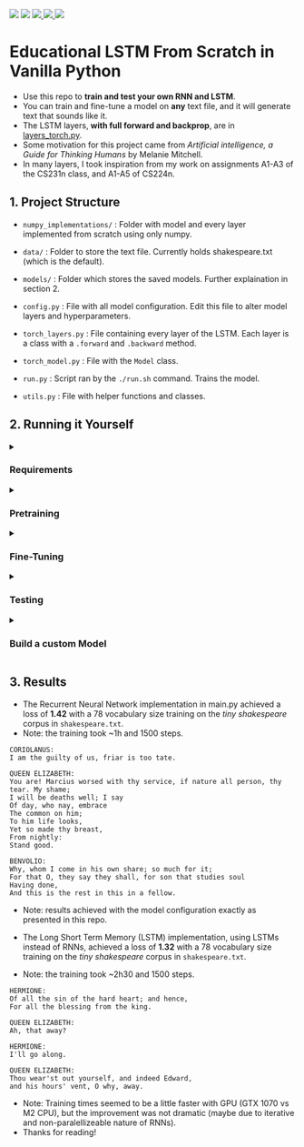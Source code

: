 <p align="left">
    <a href="https://github.com/eduardoleao052/Transformer-from-scratch/pulse" alt="Activity">
        <img src="https://img.shields.io/github/commit-activity/m/eduardoleao052/Transformer-from-scratch" /></a>
    <a href="https://github.com/eduardoleao052/Transformer-from-scratch/graphs/contributors" alt="Contributors">
        <img src="https://img.shields.io/github/contributors/eduardoleao052/Transformer-from-scratch" /></a>
    <a href="https://www.python.org/">
        <img src="https://img.shields.io/badge/language-Python-blue">
    </a>
    <a href="mailto:eduardoleao052@usp.br">
        <img src="https://img.shields.io/badge/-Email-red?style=flat-square&logo=gmail&logoColor=white">
    </a>
    <a href=""https://www.linkedin.com/in/eduardoleao052/">
        <img src="https://img.shields.io/badge/-Linkedin-blue?style=flat-square&logo=linkedin">
    </a>
</p>

# Educational LSTM From Scratch in Vanilla Python
- Use this repo to __train and test your own RNN and LSTM__.
- You can train and fine-tune a model on <b>any</b> text file, and it will generate text that sounds like it.
- The LSTM layers, __with full forward and backprop__, are in [layers_torch.py](layers_torch.py).
- Some motivation for this project came from <i>Artificial intelligence, a Guide for Thinking Humans</i> by Melanie Mitchell.
- In many layers, I took inspiration from my work on assignments A1-A3 of the CS231n class, and A1-A5 of CS224n.

## 1. Project Structure
- `numpy_implementations/` : Folder with model and every layer implemented from scratch using only numpy.

- `data/` : Folder to store the text file. Currently holds shakespeare.txt (which is the default).

- `models/` : Folder which stores the saved models. Further explaination in section 2.

- `config.py` : File with all model configuration. Edit this file to alter model layers and hyperparameters.

- `torch_layers.py` : File containing every layer of the LSTM. Each layer is a class with a `.forward` and `.backward` method.

- `torch_model.py` : File with the `Model` class.
  
- `run.py` : Script ran by the `./run.sh` command. Trains the model.
    
- `utils.py` : File with helper functions and classes.
## 2. Running it Yourself
<details>
<summary> <h3> Requirements </h3> </summary>
  
- The required packages are listed on recquirements.txt. The numpy-based implementations of the layers are in the `numpy_implementations` folder in `layers.py` and `model.py`, and the torch implementation is on layers_torch.py and model_torch.py.
- The torch version is a little faster, and is the one used on the run.py implementation. The numpy files are listed for educational purposes only.
- To setup and join a miniconda virtual environment, run on terminal:
```
conda create -n environment_name python=3.8
conda activate environment_name
```
- The requirements can be installed on a virtual environment with the command
```
pip install -r requirements.txt
```
- To run, install the necessary requirements and a text corpus (any text you wish to replicate, .txt format).
- Please download your text file in the data directory.

</details>
<details>
<summary> <h3> Pretraining </h3> </summary>
  
- To pretrain a RNN on language modeling (predicting next character), first go into `config.py` and chose the necessary arguments.
- In the `training_params` dictionary, choose:
  - `--corpus` (name of file in data directory with the text you want to train the model on) 
  - `--to_path` (.json file that will be created to store the model) <b>[OPTIONAL]</b>
- And you can choose the hyperparameters (although the defaults work pretty well):
  - `n_iter` (number of times the model will run a full sequence during training)
  - `n_timesteps` (number of characters the model will see/predict on each iteration in `n_iter`)
  - `batch_size` (number of parallel iterations the model will run)
  - `learning_rate` (scalar regulating how quickly model parameters change. Should be smaller for fine-tuning)
  - `regularization`: (scalar regulating size of weights and overfitting) <b>[OPTIONAL]</b>
  - `patience` (after how many iterations  without improvement should the learning rate be reduced) <b>[OPTIONAL]</b>
  
- Under `model_layers`, you can choose whatever configuration works best. Usually, layers with more parameters require larger text files to avoid overfitting and repetitive outputs.
  
- Finally, simply run on terminal:
```
python3 run.py --train --config=config.py
```
- Whenever you feel like the samples are good enough, you can kill the training at any time. This will NOT corrupt the model saved .json file, and you may proceed to testing and fine_tuning on smaller datasets.
- Note: for pretraining, a really large text corpus is usually necessary. I obtained good results with ~1M characters.
- Note: if you want to alter layers/dimensions, do so in the `config.py` file, as described in the __Build the Model__ section.
  
</details>
<details>
<summary> <h3> Fine-Tuning </h3> </summary>
  
- To fine-tune a RNN on a given text file, go to `config.py` and choose the arguments:
- In the `fine_tuning_params` dictionary, choose:
  - `--corpus` (name of file in data directory with the text you want to train the model on) 
  - `--from_path` (.json file that contains pretrained model)
  - `--to_path` (.json file that will be created to store the model) <b>[OPTIONAL]</b>
- And you can choose the hyperparameters (although the defaults work pretty well):
  - `n_iter` (number of times the model will run a full sequence during training)
  - `n_timesteps` (number of characters the model will see/predict on each iteration in `n_iter`)
  - `batch_size` (number of parallel iterations the model will run)
  - `learning_rate` (scalar regulating how quickly model parameters change)
  - `regularization`: (scalar regulating size of weights and overfitting) <b>[OPTIONAL]</b>
  - `patience` (after how many iterations  without improvement should the learning rate be reduced) <b>[OPTIONAL]</b>
  
- `model_layers` will not be accessed during fine-tuning, as the layers of the pretrained model will be automatically loaded.
  
- Finally, simply run on terminal:
```
python3 run.py --fine_tune --config=config.py
```

- Note: for fine-tuning, a you can get adventurous with smaller text files. I obtained really nice results with ~10K characters, such as a small Shakespeare dataset and Bee Gees' songs.

</details>
<details>
<summary> <h3> Testing </h3> </summary>
  
- To test your RNN, go to `config.py` and choose the arguments:
- In the `testing_params` dictionary, choose:
  - `--from_path` (.json file that contains pretrained model) 
  - `--sample_size` (how many characters will be generated, "sounding" like the source text) <b>[OPTIONAL]</b>
  - `--seed` (the start to the string your model generates, it has to "continue" it) <b>[OPTIONAL]</b>
  
- Note: the testing script does not access any hyperparametes, because the model is already trained.
  
- `model_layers` will not be accessed during testing, as you will use the layers of the pretrained model.

- Finally, simply run on terminal:
```
python3 run.py --test --config=config.py
```

</details>
<details>
<summary> <h3> Build a custom Model </h3> </summary>
  
- To customize the model layers, go into `config.py` and edit the `model_layers` dictionary.
- Each layer takes as arguments the input and output sizes.
- You may chose among the following layers:
  - `Embedding` (turns input indexes into vectors)
  - `TemporalDense` (simple fully-connected layer)
  - `RNN` (Recurrent Neural Network layer)
  - `RNNBlock` (RNN + TemporalDense with residual connections)
  - `LSTM` (Long Short Term Memory layer)
  - `TemporalSoftmax` (returns probabilities for next generated character)
> **Note:** The first layer must be a `Embedding` layer with input size equals `vocab_size`.
> **Note:** The last layer must be a `TemporalSoftmax` layer with the previous layer's output size equals `vocab_size`.
> **Note:** The training is by default implemented to detect CUDA availability, and run on CUDA if found.

</details>

## 3. Results
- The Recurrent Neural Network implementation in main.py achieved a loss of <b>1.42</b> with a 78 vocabulary size training on the <i>tiny shakespeare</i> corpus in `shakespeare.txt`.
- Note: the training took ~1h and 1500 steps.
```
CORIOLANUS:
I am the guilty of us, friar is too tate.

QUEEN ELIZABETH:
You are! Marcius worsed with thy service, if nature all person, thy tear. My shame;
I will be deaths well; I say
Of day, who nay, embrace
The common on him;
To him life looks,
Yet so made thy breast,
From nightly:
Stand good.

BENVOLIO:
Why, whom I come in his own share; so much for it;
For that O, they say they shall, for son that studies soul
Having done,
And this is the rest in this in a fellow.
```
- Note: results achieved with the model configuration exactly as presented in this repo.

- The Long Short Term Memory (LSTM) implementation, using LSTMs instead of RNNs, achieved a loss of <b>1.32</b> with a 78 vocabulary size training on the <i>tiny shakespeare</i> corpus in `shakespeare.txt`.
- Note: the training took ~2h30 and 1500 steps.
```
HERMIONE:
Of all the sin of the hard heart; and hence,
For all the blessing from the king.

QUEEN ELIZABETH:
Ah, that away?

HERMIONE:
I'll go along.

QUEEN ELIZABETH:
Thou wear'st out yourself, and indeed Edward,
and his hours' vent, O why, away.
```
- Note: Training times seemed to be a little faster with GPU (GTX 1070 vs M2 CPU), but the improvement was not dramatic (maybe due to iterative and non-paralellizeable nature of RNNs).
- Thanks for reading!

